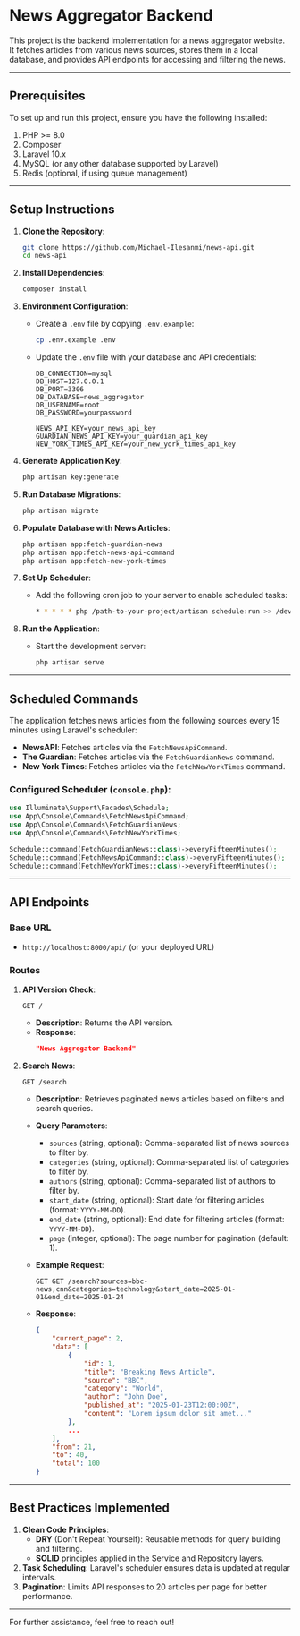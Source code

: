 # News Aggregator Backend

This project is the backend implementation for a news aggregator website. It fetches articles from various news sources, stores them in a local database, and provides API endpoints for accessing and filtering the news.

---

## Prerequisites

To set up and run this project, ensure you have the following installed:

1. PHP >= 8.0
2. Composer
3. Laravel 10.x
4. MySQL (or any other database supported by Laravel)
5. Redis (optional, if using queue management)

---

## Setup Instructions

1. **Clone the Repository**:
   ```bash
   git clone https://github.com/Michael-Ilesanmi/news-api.git
   cd news-api
   ```

2. **Install Dependencies**:
   ```bash
   composer install
   ```

3. **Environment Configuration**:
   - Create a `.env` file by copying `.env.example`:
     ```bash
     cp .env.example .env
     ```
   - Update the `.env` file with your database and API credentials:
     ```env
     DB_CONNECTION=mysql
     DB_HOST=127.0.0.1
     DB_PORT=3306
     DB_DATABASE=news_aggregator
     DB_USERNAME=root
     DB_PASSWORD=yourpassword

     NEWS_API_KEY=your_news_api_key
     GUARDIAN_NEWS_API_KEY=your_guardian_api_key
     NEW_YORK_TIMES_API_KEY=your_new_york_times_api_key
     ```

4. **Generate Application Key**:
   ```bash
   php artisan key:generate
   ```

5. **Run Database Migrations**:
   ```bash
   php artisan migrate
   ```
6. **Populate Database with News Articles**:
   ```bash
   php artisan app:fetch-guardian-news
   php artisan app:fetch-news-api-command
   php artisan app:fetch-new-york-times 
   ```

7. **Set Up Scheduler**:
   - Add the following cron job to your server to enable scheduled tasks:
     ```bash
     * * * * * php /path-to-your-project/artisan schedule:run >> /dev/null 2>&1
     ```

8. **Run the Application**:
   - Start the development server:
     ```bash
     php artisan serve
     ```

---

## Scheduled Commands

The application fetches news articles from the following sources every 15 minutes using Laravel's scheduler:

- **NewsAPI**: Fetches articles via the `FetchNewsApiCommand`.
- **The Guardian**: Fetches articles via the `FetchGuardianNews` command.
- **New York Times**: Fetches articles via the `FetchNewYorkTimes` command.

### Configured Scheduler (`console.php`):
```php
use Illuminate\Support\Facades\Schedule;
use App\Console\Commands\FetchNewsApiCommand;
use App\Console\Commands\FetchGuardianNews;
use App\Console\Commands\FetchNewYorkTimes;

Schedule::command(FetchGuardianNews::class)->everyFifteenMinutes();
Schedule::command(FetchNewsApiCommand::class)->everyFifteenMinutes();
Schedule::command(FetchNewYorkTimes::class)->everyFifteenMinutes();
```

---

## API Endpoints

### Base URL
- `http://localhost:8000/api/` (or your deployed URL)

### Routes

1. **API Version Check**:
   ```http
   GET /
   ```
   - **Description**: Returns the API version.
   - **Response**:
     ```json
     "News Aggregator Backend"
     ```

2. **Search News**:
   ```http
   GET /search
   ```
   - **Description**: Retrieves paginated news articles based on filters and search queries.
   - **Query Parameters**:
     - `sources` (string, optional): Comma-separated list of news sources to filter by.
     - `categories` (string, optional): Comma-separated list of categories to filter by.
     - `authors` (string, optional): Comma-separated list of authors to filter by.
     - `start_date` (string, optional): Start date for filtering articles (format: `YYYY-MM-DD`).
     - `end_date` (string, optional): End date for filtering articles (format: `YYYY-MM-DD`).
     - `page` (integer, optional): The page number for pagination (default: 1).

   - **Example Request**:
     ```http
     GET GET /search?sources=bbc-news,cnn&categories=technology&start_date=2025-01-01&end_date=2025-01-24
     ```
   - **Response**:
     ```json
     {
         "current_page": 2,
         "data": [
             {
                 "id": 1,
                 "title": "Breaking News Article",
                 "source": "BBC",
                 "category": "World",
                 "author": "John Doe",
                 "published_at": "2025-01-23T12:00:00Z",
                 "content": "Lorem ipsum dolor sit amet..."
             },
             ...
         ],
         "from": 21,
         "to": 40,
         "total": 100
     }
     ```

---

## Best Practices Implemented

1. **Clean Code Principles**:
   - **DRY** (Don't Repeat Yourself): Reusable methods for query building and filtering.
   - **SOLID** principles applied in the Service and Repository layers.
2. **Task Scheduling**: Laravel's scheduler ensures data is updated at regular intervals.
3. **Pagination**: Limits API responses to 20 articles per page for better performance.

---

For further assistance, feel free to reach out!

